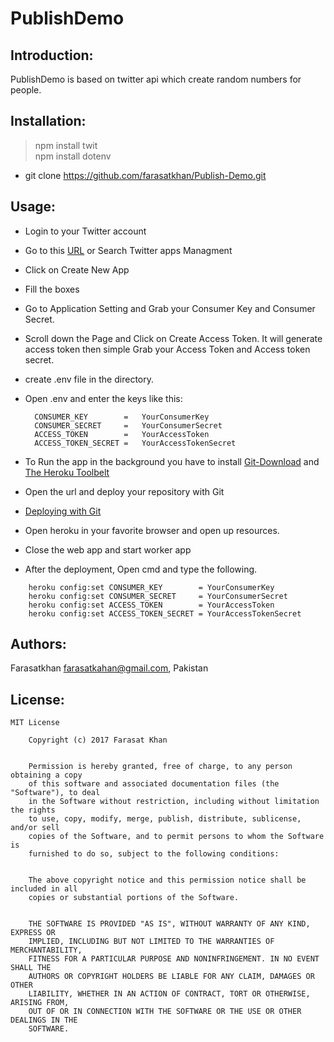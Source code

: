 # PublishDemo


Introduction:
--------------
PublishDemo is based on twitter api which create random numbers for people.<br />

Installation:
------------------
> npm install twit <br />
> npm install dotenv

- git clone https://github.com/farasatkhan/Publish-Demo.git

Usage:
------------------
- Login to your Twitter account<br />
- Go to this [URL](https://apps.twitter.com/) or Search Twitter apps Managment<br />
- Click on Create New App<br />
- Fill the boxes<br />
- Go to Application Setting and Grab your Consumer Key and Consumer Secret. <br />
- Scroll down the Page and Click on Create Access Token. It will generate access token then simple Grab your Access Token and Access token secret.<br />
- create .env file in the directory.<br />

- Open .env and enter the keys like this:
  
  ```
	CONSUMER_KEY        =	YourConsumerKey	
	CONSUMER_SECRET     =	YourConsumerSecret
	ACCESS_TOKEN        =	YourAccessToken
	ACCESS_TOKEN_SECRET =	YourAccessTokenSecret
  ```

- To Run the app in the background you have to install [Git-Download](https://git-scm.com/downloads) and [The Heroku Toolbelt](https://devcenter.heroku.com/articles/heroku-cli#download-and-install)
- Open the url and deploy your repository with Git
- [Deploying with Git](https://devcenter.heroku.com/articles/git)
- Open heroku in your favorite browser and open up resources.
- Close the web app and start worker app
- After the deployment, Open cmd and type the following.

```
	heroku config:set CONSUMER_KEY        = YourConsumerKey 
	heroku config:set CONSUMER_SECRET     = YourConsumerSecret 
	heroku config:set ACCESS_TOKEN        = YourAccessToken 
	heroku config:set ACCESS_TOKEN_SECRET = YourAccessTokenSecret
```

Authors:
------------------
  Farasatkhan farasatkahan@gmail.com, Pakistan

License:
------------------

	
```
MIT License

	Copyright (c) 2017 Farasat Khan
	

	Permission is hereby granted, free of charge, to any person obtaining a copy
	of this software and associated documentation files (the "Software"), to deal
	in the Software without restriction, including without limitation the rights
	to use, copy, modify, merge, publish, distribute, sublicense, and/or sell
	copies of the Software, and to permit persons to whom the Software is
	furnished to do so, subject to the following conditions:
	

	The above copyright notice and this permission notice shall be included in all
	copies or substantial portions of the Software.
	

	THE SOFTWARE IS PROVIDED "AS IS", WITHOUT WARRANTY OF ANY KIND, EXPRESS OR
	IMPLIED, INCLUDING BUT NOT LIMITED TO THE WARRANTIES OF MERCHANTABILITY,
	FITNESS FOR A PARTICULAR PURPOSE AND NONINFRINGEMENT. IN NO EVENT SHALL THE
	AUTHORS OR COPYRIGHT HOLDERS BE LIABLE FOR ANY CLAIM, DAMAGES OR OTHER
	LIABILITY, WHETHER IN AN ACTION OF CONTRACT, TORT OR OTHERWISE, ARISING FROM,
	OUT OF OR IN CONNECTION WITH THE SOFTWARE OR THE USE OR OTHER DEALINGS IN THE
	SOFTWARE.

```
